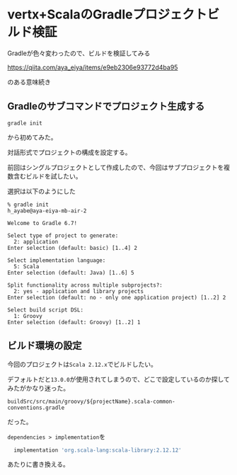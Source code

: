 # vertx+ScalaのGradleプロジェクトビルド検証

Gradleが色々変わったので、ビルドを検証してみる

https://qiita.com/aya_eiya/items/e9eb2306e93772d4ba95

のある意味続き

## Gradleのサブコマンドでプロジェクト生成する

```
gradle init
```

から初めてみた。

対話形式でプロジェクトの構成を設定する。

前回はシングルプロジェクトとして作成したので、今回はサブプロジェクトを複数含むビルドを試したい。

選択は以下のようにした

```
% gradle init                                                              h_ayabe@aya-eiya-mb-air-2

Welcome to Gradle 6.7!

Select type of project to generate:
  2: application
Enter selection (default: basic) [1..4] 2

Select implementation language:
  5: Scala
Enter selection (default: Java) [1..6] 5

Split functionality across multiple subprojects?:
  2: yes - application and library projects
Enter selection (default: no - only one application project) [1..2] 2

Select build script DSL:
  1: Groovy
Enter selection (default: Groovy) [1..2] 1
```

## ビルド環境の設定

今回のプロジェクトは`Scala 2.12.x`でビルドしたい。

デフォルトだと`13.0.0`が使用されてしまうので、どこで設定しているのか探してみたがかなり迷った。

`buildSrc/src/main/groovy/${projectName}.scala-common-conventions.gradle`

だった。

`dependencies > implementation`を

```gradle
  implementation 'org.scala-lang:scala-library:2.12.12'
```

あたりに書き換える。